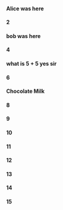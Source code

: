 #### Alice was here
#### 2
#### bob was here
#### 4
#### what is 5 + 5 yes sir 
#### 6
#### Chocolate Milk
#### 8
#### 9
#### 10
#### 11
#### 12
#### 13
#### 14
#### 15
